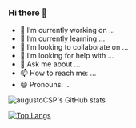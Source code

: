 ### Hi there 👋


- 🔭 I’m currently working on ...
- 🌱 I’m currently learning ...
- 👯 I’m looking to collaborate on ...
- 🤔 I’m looking for help with ...
- 💬 Ask me about ...
- 📫 How to reach me: ...
- 😄 Pronouns: ...


![augustoCSP's GitHub stats](https://github-readme-stats.vercel.app/api?username=augustoCSP&theme=blue-green&show_icons=true)


[![Top Langs](https://github-readme-stats.vercel.app/api/top-langs/?username=augustoCSP)](https://github.com/augustoCSP/github-readme-stats)
